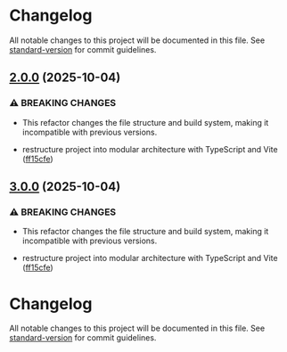 # Changelog

All notable changes to this project will be documented in this file. See [standard-version](https://github.com/conventional-changelog/standard-version) for commit guidelines.

## [2.0.0](https://github.com/uictorius/discolors/compare/v1.0.0...v2.0.0) (2025-10-04)


### ⚠ BREAKING CHANGES

* This refactor changes the file structure and build system, making it incompatible with previous versions.

* restructure project into modular architecture with TypeScript and Vite ([ff15cfe](https://github.com/uictorius/discolors/commit/ff15cfe0682d795a1e621a2401e8d250910e28b7))

## [3.0.0](https://github.com/uictorius/discolors/compare/v1.0.0...v3.0.0) (2025-10-04)


### ⚠ BREAKING CHANGES

* This refactor changes the file structure and build system, making it incompatible with previous versions.

* restructure project into modular architecture with TypeScript and Vite ([ff15cfe](https://github.com/uictorius/discolors/commit/ff15cfe0682d795a1e621a2401e8d250910e28b7))

# Changelog

All notable changes to this project will be documented in this file. See [standard-version](https://github.com/conventional-changelog/standard-version) for commit guidelines.
